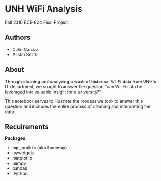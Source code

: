 # UNH WiFi Analysis

Fall 2016 ECE-824 Final Project

## Authors
  * Colin Cambo
  * Austin Smith

## About

Through cleaning and analyzing a week of historical Wi-Fi data from UNH's IT department, we sought to answer the question "can Wi-Fi data be leveraged into valuable insight for a university?"

This notebook serves to illustrate the process we took to answer this question and includes the entire process of cleaning and interpreting the data. 

## Requirements

__Packages:__

  * mpl_toolkits (aka Basemap)
  * ipywidgets
  * matplotlib
  * numpy
  * pandas
  * IPython

  
